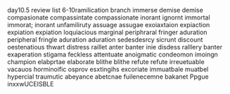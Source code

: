 day10.5 review list 6-10ramilication branch immerse demise demise compasionate compassintate compassionate inorant ignornt immortal immorat; inorant unfamiliruty assuage assugae exoiaxtaion expiaction expiation expiation loquiacious marginal periphraral fringer aduration peripheral fringle aduration aduration sedesdesrcy sicrunt discount oestenatious thwart distress raillet anter banter inie disdess ralllery banter exaperation stigama feckless attentuate anoigmatic condeomon imoingn champion elabprtae elaborate blithe blithe refute refute irreuetuable vacauos horminoific osprov esxtingihs excoriate immuatbale muatbel hypercial traumutic abeyance abetcnae fuilenecemne bakanet Ppgue inxxwUCEISBLE 